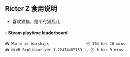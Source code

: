 ## Ricter Z 食用说明
- 喜欢猫猫，是个冇猫孤儿

<!-- steam-box start -->
#### - Steam playtime leaderboard
```text
🎮 World of Warships                 🕘 194 hrs 10 mins
🎮 NieR Replicant ver.1.22474487139... 🕘 8 hrs 9 mins
```
<!-- Powered by https://github.com/YouEclipse/steam-box . -->
<!-- steam-box end -->
